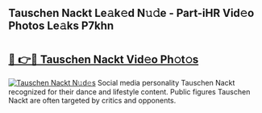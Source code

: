 ## Tauschen Nackt Le𝚊k𝚎d N𝚞𝚍e - Part-iHR Vid𝚎o Photos Le𝚊ks P7khn

# <h2><a href="http://fb6kfd.evod.top/?m=Tauschen+Nackt">🔗 👉🔴 Tauschen Nackt Vid𝚎o Ph𝚘t𝚘s</a></h2>

[![Tauschen Nackt N𝚞d𝚎s](https://i.imgur.com/8V9OHl7.gif)](http://fb6kfd.evod.top/?m=Tauschen+Nackt)
Social media personality Tauschen Nackt recognized for their dance and lifestyle content. Public figures Tauschen Nackt are often targeted by critics and opponents. 
